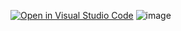 [![Open in Visual Studio Code](https://classroom.github.com/assets/open-in-vscode-c66648af7eb3fe8bc4f294546bfd86ef473780cde1dea487d3c4ff354943c9ae.svg)](https://classroom.github.com/online_ide?assignment_repo_id=8879451&assignment_repo_type=AssignmentRepo)
![image](https://user-images.githubusercontent.com/84986194/195123078-b47ebb48-c5b9-4082-91b9-882c58a724b6.png)
